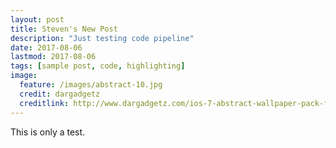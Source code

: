 ```yaml
---
layout: post
title: Steven's New Post
description: "Just testing code pipeline"
date: 2017-08-06
lastmod: 2017-08-06
tags: [sample post, code, highlighting]
image:
  feature: /images/abstract-10.jpg
  credit: dargadgetz
  creditlink: http://www.dargadgetz.com/ios-7-abstract-wallpaper-pack-for-iphone-5-and-ipod-touch-retina/
---
```


This is only a test.

